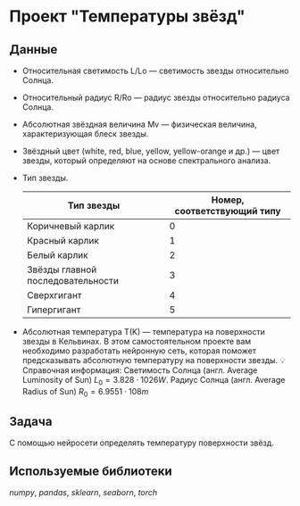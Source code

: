 # Проект "Температуры звёзд"

## Данные

- Относительная светимость L/Lo — светимость звезды относительно Солнца.
- Относительный радиус R/Ro — радиус звезды относительно радиуса Солнца.
- Абсолютная звёздная величина Mv — физическая величина, характеризующая блеск звезды.
- Звёздный цвет (white, red, blue, yellow, yellow-orange и др.) — цвет звезды, который определяют на основе спектрального анализа.
- Тип звезды.

    |Тип звезды|Номер, соответствующий типу|
    |-|-|
    |Коричневый карлик|0|
    |Красный карлик|1|
    |Белый карлик|2|
    |Звёзды главной последовательности|3|
    |Сверхгигант|4|
    |Гипергигант|5|

- Абсолютная температура T(K) — температура на поверхности звезды в Кельвинах.
В этом самостоятельном проекте вам необходимо разработать нейронную сеть, которая поможет предсказывать абсолютную температуру на поверхности звезды.
💡 Справочная информация: Светимость Солнца (англ. Average Luminosity of Sun) $L_0 = 3.828⋅1026W$. Радиус Солнца (англ. Average Radius of Sun) $R_0=6.9551⋅108m$


## Задача

С помощью нейросети определять температуру поверхности звёзд.

## Используемые библиотеки
*numpy*, *pandas*,  *sklearn*, *seaborn*, *torch*
